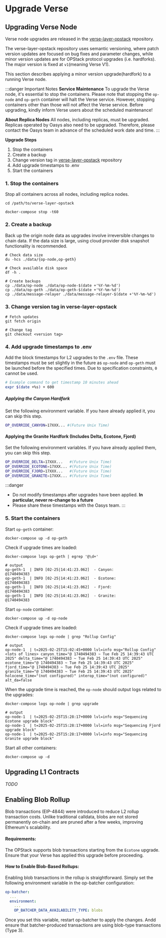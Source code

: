 # Upgrade Verse

## Upgrading Verse Node
Verse node upgrades are released in the [verse-layer-opstack](https://github.com/oasysgames/verse-layer-opstack) repository.

The verse-layer-opstack repository uses semantic versioning, where patch version updates are focused on bug fixes and parameter changes, while minor version updates are for OPStack protocol upgrades (i.e. hardforks). The major version is fixed at `v1`(meaning Verse V1).

This section describes applying a minor version upgrade(hardfork) to a running Verse node.

:::danger Important Notes
**Service Maintenance**
To upgrade the Verse node, it's essential to stop the containers. Please note that stopping the `op-node` and `op-geth` container will halt the Verse service. However, stopping containers other than those will not affect the Verse service. Before upgrading, kindly inform Verse users about the scheduled maintenance!

**About Replica Nodes**
All nodes, including replicas, must be upgraded. Replicas operated by Oasys also need to be upgraded. Therefore, please contact the Oasys team in advance of the scheduled work date and time.
:::

**Upgrade Steps**
1. Stop the containers
1. Create a backup
1. Change version tag in [verse-layer-opstack](https://github.com/oasysgames/verse-layer-opstack) repository
1. Add upgrade timestamps to .env
1. Start the containers

### 1. Stop the containers
Stop all containers across all nodes, including replica nodes.
```shell
cd /path/to/verse-layer-opstack

docker-compose stop -t60
```

### 2. Create a backup
Back up the origin node data as upgrades involve irreversible changes to chain data. If the data size is large, using cloud provider disk snapshot functionality is recommended.
```shell
# Check data size
du -hcs ./data/{op-node,op-geth}

# Check available disk space
df -h .

# Create backups
cp ./data/op-node ./data/op-node-$(date +'%Y-%m-%d')
cp ./data/op-geth ./data/op-geth-$(date +'%Y-%m-%d')
cp ./data/message-relayer ./data/message-relayer-$(date +'%Y-%m-%d')
```

### 3. Change version tag in verse-layer-opstack
```shell
# Fetch updates
git fetch origin

# Change tag
git checkout <version tag>
```

### 4. Add upgrade timestamps to .env
Add the block timestamps for L2 upgrades to the `.env` file. These timestamps must be set slightly in the future as `op-node` and `op-geth` must be launched before the specified times. Due to specification constraints, `0` cannot be used.
```sh
# Example command to get timestamp 10 minutes ahead
expr $(date +%s) + 600
```
##### Applying the Canyon Hardfork
Set the following environment variable. If you have already applied it, you can skip this step.
```sh
OP_OVERRIDE_CANYON=17XXX... #(Future Unix Time)
```

#### Applying the Granite Hardfork (Includes Delta, Ecotone, Fjord)
Set the following environment variables. If you have already applied them, you can skip this step.
```sh
OP_OVERRIDE_DELTA=17XXX...   #(Future Unix Time)
OP_OVERRIDE_ECOTONE=17XXX... #(Future Unix Time)
OP_OVERRIDE_FJORD=17XXX...   #(Future Unix Time)
OP_OVERRIDE_GRANITE=17XXX... #(Future Unix Time)
```

:::danger
- Do not modify timestamps after upgrades have been applied. **In particular, never re-change to a future**
- Please share these timestamps with the Oasys team.
:::

### 5. Start the containers
Start `op-geth` container:
```shell
docker-compose up -d op-geth
```

Check if upgrade times are loaded:
```shell
docker-compose logs op-geth | egrep '@\d+'

# output
op-geth-1  | INFO [02-25|14:41:23.062]  - Canyon:                      @1740494383
op-geth-1  | INFO [02-25|14:41:23.062]  - Ecotone:                     @1740494383
op-geth-1  | INFO [02-25|14:41:23.062]  - Fjord:                       @1740494383
op-geth-1  | INFO [02-25|14:41:23.062]  - Granite:                     @1740494383
```

Start `op-node` container:
```shell
docker-compose up -d op-node
```

Check if upgrade times are loaded:
```shell
docker-compose logs op-node | grep "Rollup Config"

# output
op-node-1  | t=2025-02-25T15:02:45+0000 lvl=info msg="Rollup Config" <lots of lines> canyon_time="@ 1740494383 ~ Tue Feb 25 14:39:43 UTC 2025" delta_time="@ 1740494383 ~ Tue Feb 25 14:39:43 UTC 2025" ecotone_time="@ 1740494383 ~ Tue Feb 25 14:39:43 UTC 2025" fjord_time="@ 1740494383 ~ Tue Feb 25 14:39:43 UTC 2025" granite_time="@ 1740494383 ~ Tue Feb 25 14:39:43 UTC 2025" holocene_time="(not configured)" interop_time="(not configured)" alt_da=false
```

When the upgrade time is reached, the `op-node` should output logs related to the upgrades:
```shell
docker-compose logs op-node | grep upgrade

# output
op-node-1  | t=2025-02-25T15:28:17+0000 lvl=info msg="Sequencing Ecotone upgrade block"
op-node-1  | t=2025-02-25T15:28:17+0000 lvl=info msg="Sequencing Fjord upgrade block"
op-node-1  | t=2025-02-25T15:28:17+0000 lvl=info msg="Sequencing Granite upgrade block"
```

Start all other containers:
```shell
docker-compose up -d
```

## Upgrading L1 Contracts
*TODO*

## Enabling Blob Rollup
Blob transactions (EIP-4844) were introduced to reduce L2 rollup transaction costs. Unlike traditional calldata, blobs are not stored permanently on-chain and are pruned after a few weeks, improving Ethereum's scalability.

#### Requirements:
The OPStack supports blob transactions starting from the `Ecotone` upgrade. Ensure that your Verse has applied this upgrade before proceeding.

#### How to Enable Blob-Based Rollups:
Enabling blob transactions in the rollup is straightforward. Simply set the following environment variable in the op-batcher configuration:
```yml
op-batcher:
  ...
  environment:
    ...
    OP_BATCHER_DATA_AVAILABILITY_TYPE: blobs
```
Once you set this variable, restart op-batcher to apply the changes. Andd ensure that batcher-produced transactions are using blob-type transactions (Type 3).
